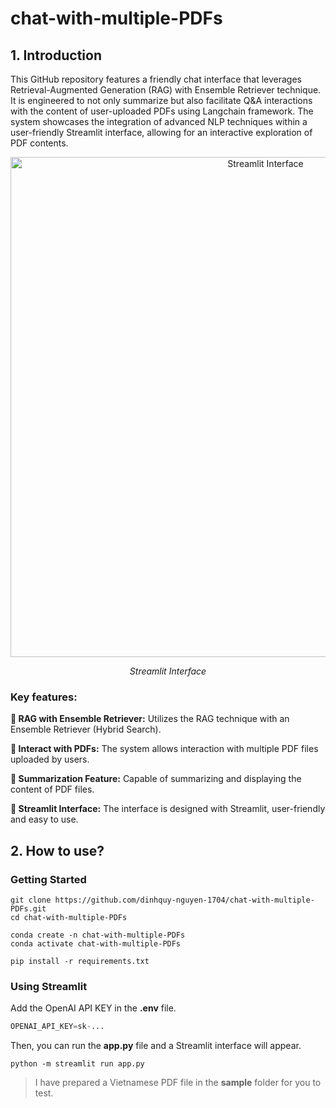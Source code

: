 # chat-with-multiple-PDFs
## 1. Introduction
This GitHub repository features a friendly chat interface that leverages Retrieval-Augmented Generation (RAG) with Ensemble Retriever technique. It is engineered to not only summarize but also facilitate Q&A interactions with the content of user-uploaded PDFs using Langchain framework. The system showcases the integration of advanced NLP techniques within a user-friendly Streamlit interface, allowing for an interactive exploration of PDF contents.
<p align="center">
  <img width="800" alt="Streamlit Interface" src="https://github.com/dinhquy-nguyen-1704/chat-with-multiple-PDFs/assets/127675330/c04580c5-d63e-4076-930d-350f0d520083">
</p>
<p align="center">
  <em>Streamlit Interface</em>
</p>

### Key features:

**🌟 RAG with Ensemble Retriever:** Utilizes the RAG technique with an Ensemble Retriever (Hybrid Search).

**🌟 Interact with PDFs:** The system allows interaction with multiple PDF files uploaded by users.

**🌟 Summarization Feature:** Capable of summarizing and displaying the content of PDF files.

**🌟 Streamlit Interface:** The interface is designed with Streamlit, user-friendly and easy to use.

## 2. How to use?
### Getting Started
```
git clone https://github.com/dinhquy-nguyen-1704/chat-with-multiple-PDFs.git
cd chat-with-multiple-PDFs
```
```
conda create -n chat-with-multiple-PDFs
conda activate chat-with-multiple-PDFs
```
```
pip install -r requirements.txt
```
### Using Streamlit
Add the OpenAI API KEY in the **.env** file.
```python
OPENAI_API_KEY=sk-...
```
Then, you can run the **app.py** file and a Streamlit interface will appear.
```
python -m streamlit run app.py
```
> I have prepared a Vietnamese PDF file in the **sample** folder for you to test.
